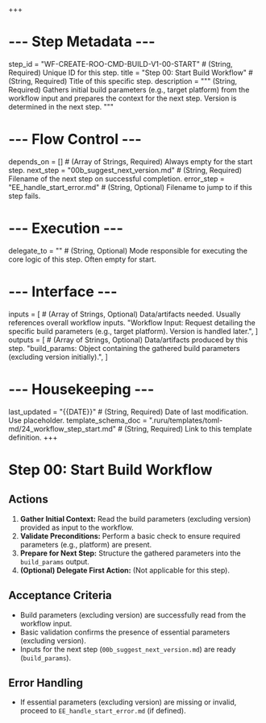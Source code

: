 +++
# --- Step Metadata ---
step_id = "WF-CREATE-ROO-CMD-BUILD-V1-00-START" # (String, Required) Unique ID for this step.
title = "Step 00: Start Build Workflow" # (String, Required) Title of this specific step.
description = """
(String, Required) Gathers initial build parameters (e.g., target platform) from the workflow input
and prepares the context for the next step. Version is determined in the next step.
"""

# --- Flow Control ---
depends_on = [] # (Array of Strings, Required) Always empty for the start step.
next_step = "00b_suggest_next_version.md" # (String, Required) Filename of the next step on successful completion.
error_step = "EE_handle_start_error.md" # (String, Optional) Filename to jump to if this step fails.

# --- Execution ---
delegate_to = "" # (String, Optional) Mode responsible for executing the core logic of this step. Often empty for start.

# --- Interface ---
inputs = [ # (Array of Strings, Optional) Data/artifacts needed. Usually references overall workflow inputs.
    "Workflow Input: Request detailing the specific build parameters (e.g., target platform). Version is handled later.",
]
outputs = [ # (Array of Strings, Optional) Data/artifacts produced by this step.
    "build_params: Object containing the gathered build parameters (excluding version initially).",
]

# --- Housekeeping ---
last_updated = "{{DATE}}" # (String, Required) Date of last modification. Use placeholder.
template_schema_doc = ".ruru/templates/toml-md/24_workflow_step_start.md" # (String, Required) Link to this template definition.
+++

# Step 00: Start Build Workflow

## Actions

1.  **Gather Initial Context:** Read the build parameters (excluding version) provided as input to the workflow.
2.  **Validate Preconditions:** Perform a basic check to ensure required parameters (e.g., platform) are present.
3.  **Prepare for Next Step:** Structure the gathered parameters into the `build_params` output.
4.  **(Optional) Delegate First Action:** (Not applicable for this step).

## Acceptance Criteria

*   Build parameters (excluding version) are successfully read from the workflow input.
*   Basic validation confirms the presence of essential parameters (excluding version).
*   Inputs for the next step (`00b_suggest_next_version.md`) are ready (`build_params`).

## Error Handling

*   If essential parameters (excluding version) are missing or invalid, proceed to `EE_handle_start_error.md` (if defined).
